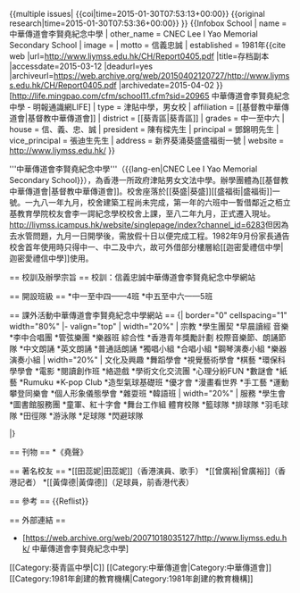 {{multiple issues|
{{coi|time=2015-01-30T07:53:13+00:00}}
{{original research|time=2015-01-30T07:53:36+00:00}}
}}
{{Infobox School
| name = 中華傳道會李賢堯紀念中學
| other_name = CNEC Lee I Yao Memorial Secondary School
| image = <!-- 檔案不存在 [[File:CNEC_Lee_I_Yao_Memorial_Secondary_School_(full_view).jpg|280px]] -->
| motto = 信義忠誠
| established = 1981年<ref name=est>{{cite web |url=http://www.liymss.edu.hk/CH/Report0405.pdf |title=存档副本 |accessdate=2015-03-12 |deadurl=yes |archiveurl=https://web.archive.org/web/20150402120727/http://www.liymss.edu.hk/CH/Report0405.pdf |archivedate=2015-04-02 }}</ref><ref name=mp>[http://life.mingpao.com/cfm/school11.cfm?sid=20965 中華傳道會李賢堯紀念中學 - 明報通識網LIFE]</ref>
| type = 津貼中學，男女校
| affiliation = [[基督教中華傳道會|基督教中華傳道會]]
| district = [[葵青區|葵青區]]
| grades = 中一至中六
| house = 信、義、忠、誠
| president = 陳有樑先生
| principal = 鄧錦明先生
| vice_principal = 張迪生先生
| address = 新界葵涌葵盛盛福街一號
| website = http://www.liymss.edu.hk/
}}

'''中華傳道會李賢堯紀念中學'''（{{lang-en|CNEC Lee I Yao Memorial Secondary School}}），為香港一所政府津貼男女文法中學。辦學團體為[[基督教中華傳道會|基督教中華傳道會]]。校舍座落於[[葵盛|葵盛]][[盛福街|盛福街]]一號。一九八一年九月，校舍建築工程尚未完成，第一年的六班中一暫借鄰近之栢立基教育學院校友會李一諤紀念學校校舍上課，至八二年九月，正式遷入現址。<ref>http://liymss.icampus.hk/website/singlepage/index?channel_id=6283</ref>但因為去水管問題，九月一日開學後，需放假十日以便完成工程。<ref>1982年9月份家長通告</ref>
校舍首年使用時只得中一、中二及中六，故可外借部分樓層給[[迦密愛禮信中學|迦密愛禮信中學]]使用。

== 校訓及辦學宗旨 ==
校訓：信義忠誠<ref>中華傳道會李賢堯紀念中學網站</ref>

== 開設班級 ==
*中一至中四——4班
*中五至中六——5班

== 課外活動<ref>中華傳道會李賢堯紀念中學網站</ref> == 
{| border="0" cellspacing="1" width="80%"
|- valign="top"
| width="20%" |
宗教
*學生團契
*早晨讀經
音樂
*李中合唱團
*管弦樂團
*樂器班
綜合性
*香港青年獎勵計劃
校際音樂節、朗誦節隊
*中文朗誦
*英文朗誦
*普通話朗誦
*獨唱小組
*合唱小組
*鋼琴演奏小組
*樂器演奏小組
| width="20%" |
文化及興趣
*舞蹈學會
*視覺藝術學會
*棋藝
*環保科學學會
*電影
*閱讀創作班
*絡遊戲
*學術文化交流團
*心理分紛FUN
*數謎會
*紙藝
*Rumuku
*K-pop Club
*造型氣球基礎班
*優才會
*漫畫看世界
*手工藝
*運動攀登同樂會
*個人形象儀態學會
*雜耍班
*韓語班
| width="20%" |
服務
*學生會
*圖書館服務團
*童軍、紅十字會
*舞台工作組
體育校隊
*籃球隊
*排球隊
*羽毛球隊
*田徑隊
*游泳隊
*足球隊
*閃避球隊

|}

== 刊物 ==
*《堯聲》

== 著名校友 ==
*[[田蕊妮|田蕊妮]]（香港演員、歌手）
*[[曾廣裕|曾廣裕]]（香港記者）
*[[黃偉德|黃偉德]]（足球員，前香港代表）

== 參考 ==
{{Reflist}}

== 外部連結 ==
* [https://web.archive.org/web/20071018035127/http://www.liymss.edu.hk/ 中華傳道會李賢堯紀念中學] 

<!--- 分类 --->
[[Category:葵青區中學|C]]
[[Category:中華傳道會|Category:中華傳道會]]
[[Category:1981年創建的教育機構|Category:1981年創建的教育機構]]